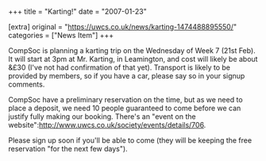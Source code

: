 +++
title = "Karting!"
date = "2007-01-23"

[extra]
original = "https://uwcs.co.uk/news/karting-1474488895550/"    
categories = ["News Item"]
+++

CompSoc is planning a karting trip on the Wednesday of Week 7 (21st Feb). It will start at 3pm at Mr. Karting, in Leamington, and cost will likely be about &£30 (I've not had confirmation of that yet). Transport is likely to be provided by members, so if you have a car, please say so in your signup comments.

CompSoc have a preliminary reservation on the time, but as we need to place a deposit, we need 10 people guaranteed to come before we can justify fully making our booking. There's an "event on the website":http://www.uwcs.co.uk/society/events/details/706.

Please sign up soon if you'll be able to come (they will be keeping the free reservation "for the next few days").

